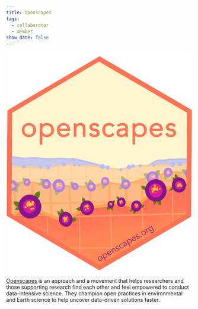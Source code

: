 ```yaml
---
title: Openscapes
tags:
  - collaborator
  - member
show_date: false
---
```


![](featured.png)

[Openscapes](https://openscapes.org/) is an approach and a movement that helps researchers and those supporting research find each other and feel empowered to conduct data-intensive science. They champion open practices in environmental and Earth science to help uncover data-driven solutions faster.